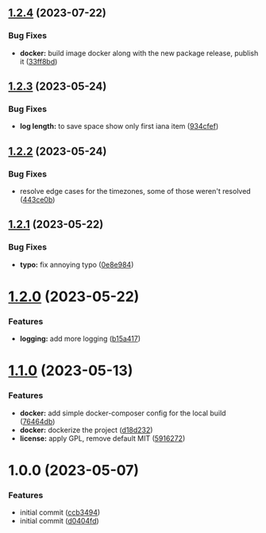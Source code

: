 ## [1.2.4](https://github.com/syroegkin/nxtp-js/compare/v1.2.3...v1.2.4) (2023-07-22)


### Bug Fixes

* **docker:** build image docker along with the new package release, publish it ([33ff8bd](https://github.com/syroegkin/nxtp-js/commit/33ff8bd543edff38d46c82a04749627c56c4ced5))

## [1.2.3](https://github.com/syroegkin/nxtp-js/compare/v1.2.2...v1.2.3) (2023-05-24)


### Bug Fixes

* **log length:** to save space show only first iana item ([934cfef](https://github.com/syroegkin/nxtp-js/commit/934cfef51ac29fb5b0824463dcd1f63183c361df))

## [1.2.2](https://github.com/syroegkin/nxtp-js/compare/v1.2.1...v1.2.2) (2023-05-24)


### Bug Fixes

* resolve edge cases for the timezones, some of those weren't resolved ([443ce0b](https://github.com/syroegkin/nxtp-js/commit/443ce0b113d9ac360cfd1faaff0c3ec700b202a3))

## [1.2.1](https://github.com/syroegkin/nxtp-js/compare/v1.2.0...v1.2.1) (2023-05-22)


### Bug Fixes

* **typo:** fix annoying typo ([0e8e984](https://github.com/syroegkin/nxtp-js/commit/0e8e98437ce15f0e4750d3ec763b6272b3214b1b))

# [1.2.0](https://github.com/syroegkin/nxtp-js/compare/v1.1.0...v1.2.0) (2023-05-22)


### Features

* **logging:** add more logging ([b15a417](https://github.com/syroegkin/nxtp-js/commit/b15a417462495265d1811c8045a9b681e890250b))

# [1.1.0](https://github.com/syroegkin/nxtp-js/compare/v1.0.0...v1.1.0) (2023-05-13)


### Features

* **docker:** add simple docker-composer config for the local build ([76464db](https://github.com/syroegkin/nxtp-js/commit/76464db5cc2de239f4d8c5285aad3b81f19ad9cc))
* **docker:** dockerize the project ([d18d232](https://github.com/syroegkin/nxtp-js/commit/d18d232a29401d6bfe5ca871df9423aba04c6058))
* **license:** apply GPL, remove default MIT ([5916272](https://github.com/syroegkin/nxtp-js/commit/591627259a98841b1834b1b902aa14992b9d7d56))

# 1.0.0 (2023-05-07)


### Features

* initial commit ([ccb3494](https://github.com/syroegkin/nxtp-js/commit/ccb3494f7839cabfe6428b34db37c068e7694d2a))
* initial commit ([d0404fd](https://github.com/syroegkin/nxtp-js/commit/d0404fdf9dfdd9f8c5ea998c8ecd32925db4baae))
